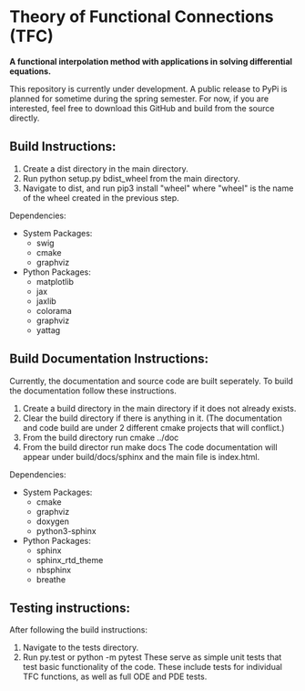 # Theory of Functional Connections (TFC)
**A functional interpolation method with applications in solving differential equations.**

This repository is currently under development. A public release to PyPi is planned for sometime during the spring semester. For now, if you are interested, feel free to download this GitHub and build from the source directly. 

## Build Instructions:
1. Create a dist directory in the main directory.
2. Run python setup.py bdist\_wheel from the main directory.
3. Navigate to dist, and run pip3 install "wheel" where "wheel" is the name of the wheel created in the previous step.

Dependencies:
* System Packages:
  * swig
  * cmake
  * graphviz
* Python Packages:
  * matplotlib
  * jax
  * jaxlib
  * colorama
  * graphviz
  * yattag

## Build Documentation Instructions:
Currently, the documentation and source code are built seperately. To build the documentation follow these instructions.
1. Create a build directory in the main directory if it does not already exists.
2. Clear the build directory if there is anything in it. (The documentation and code build are under 2 different cmake projects that will conflict.)
3. From the build directory run cmake ../doc
4. From the build director run make docs
The code documentation will appear under build/docs/sphinx and the main file is index.html. 

Dependencies:
* System Packages:
  * cmake
  * graphviz
  * doxygen
  * python3-sphinx
* Python Packages:
  * sphinx
  * sphinx\_rtd\_theme
  * nbsphinx
  * breathe

## Testing instructions:
After following the build instructions:
1. Navigate to the tests directory.
2. Run py.test or python -m pytest
These serve as simple unit tests that test basic functionality of the code. These include tests for individual TFC functions, as well as full ODE and PDE tests.
